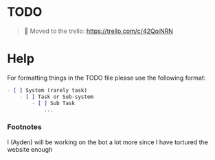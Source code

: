 # TODO

> :memo: Moved to the trello: https://trello.com/c/42QoiNRN

# Help

For formatting things in the TODO file please use the following format:

```markdown
- [ ] System (rarely task)
    - [ ] Task or Sub-system
        - [ ] Sub Task
            ...
```

### Footnotes

I (Ayden) will be working on the bot a lot more since I have tortured the website enough